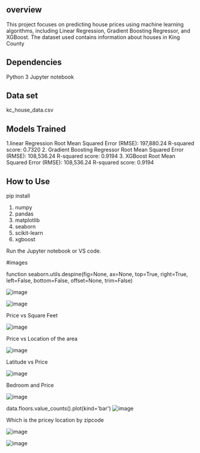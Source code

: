 
## overview

This project focuses on predicting house prices using machine learning algorithms, including Linear Regression, Gradient Boosting Regressor, and XGBoost. The dataset used contains information about houses in King County
## Dependencies

Python 3
Jupyter notebook

## Data set

kc_house_data.csv
## Models Trained

1.linear Regression
Root Mean Squared Error (RMSE): 197,880.24
R-squared score: 0.7320
2. Gradient Boosting Regressor
Root Mean Squared Error (RMSE): 108,536.24
R-squared score: 0.9194
3. XGBoost
Root Mean Squared Error (RMSE): 108,536.24
R-squared score: 0.9194
## How to Use

pip install
1. numpy
2. pandas
3. matplotlib
4. seaborn 
5. scikit-learn
6. xgboost

Run the Jupyter notebook or VS code.

#images

function seaborn.utils.despine(fig=None, ax=None, top=True, right=True, left=False, bottom=False, offset=None, trim=False)

![image](https://github.com/dineshmaruth/HouseSales/assets/136602882/c96fd5b5-476e-4de6-9c73-e5fc845f3447)

![image](https://github.com/dineshmaruth/HouseSales/assets/136602882/71d3f134-eaf4-4696-ad04-ce863d6cf8ef)

Price vs Square Feet

![image](https://github.com/dineshmaruth/HouseSales/assets/136602882/2e1ff52c-5a98-4b73-b312-90215491be35)

Price vs Location of the area

![image](https://github.com/dineshmaruth/HouseSales/assets/136602882/27737159-84f5-410a-ac94-f5d3eb7b68ac)

Latitude vs Price

![image](https://github.com/dineshmaruth/HouseSales/assets/136602882/05c6e8ca-2214-478f-a1d2-f6c5254380e6)

Bedroom and Price

![image](https://github.com/dineshmaruth/HouseSales/assets/136602882/84d3785d-903f-4d9b-817e-9d774c2da51f)

data.floors.value_counts().plot(kind='bar')
![image](https://github.com/dineshmaruth/HouseSales/assets/136602882/54e4d1a0-492a-4735-9a4e-4bc4eecca9e6)

Which is the pricey location by zipcode

![image](https://github.com/dineshmaruth/HouseSales/assets/136602882/a83ee45a-f3f4-4c53-939c-a4eb641a2969)

![image](https://github.com/dineshmaruth/HouseSales/assets/136602882/9870aec4-522e-4724-992b-1ee9efe00a1d)


